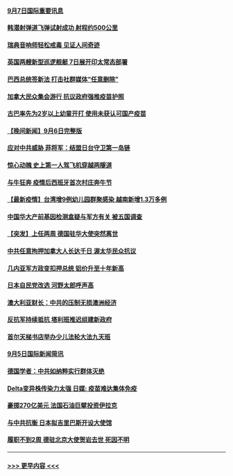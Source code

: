 #### [9月7日国际重要讯息](../pages/prog202/a103209950.md?t=09071901) 
#### [韩潜射弹道飞弹试射成功 射程约500公里](../pages/prog202/a103209897.md?t=09071901) 
#### [瑞典音响师轻松戒毒 见证人间奇迹](../pages/prog202/a103209905.md?t=09071901) 
#### [英国两艘新型巡逻舰艇 7日展开印太常态部署](../pages/prog202/a103209823.md?t=09071901) 
#### [巴西总统签新法 打击社群媒体“任意删除”](../pages/prog202/a103209815.md?t=09071901) 
#### [加拿大民众集会游行 抗议政府强推疫苗护照](../pages/prog202/a103209555.md?t=09071901) 
#### [古巴率先为2岁以上幼童开打 使用未获认可国产疫苗](../pages/prog202/a103209729.md?t=09071901) 
#### [【晚间新闻】9月6日完整版](../pages/prog202/a103209583.md?t=09071901) 
#### [应对中共威胁 菲将军：结盟日台守卫第一岛链](../pages/prog202/a103209538.md?t=09071901) 
#### [惊心动魄 史上第一人驾飞机穿越两隧道](../pages/prog202/a103209438.md?t=09071901) 
#### [与牛狂奔 疫情后西班牙首次村庄奔牛节](../pages/prog202/a103209436.md?t=09071901) 
#### [【最新疫情】台湾增9例幼儿园群聚感染 越南新增1.3万多例](../pages/prog202/a103209416.md?t=09071901) 
#### [中国华大产前基因检测盒疑与军方有关 被五国调查](../pages/prog202/a103209324.md?t=09071901) 
#### [【突发】上任两周 德国驻华大使突然离世](../pages/prog202/a103209311.md?t=09071901) 
#### [中共任意拘押加拿大人长达千日 渥太华民众抗议](../pages/prog202/a103209290.md?t=09071901) 
#### [几内亚军方政变扣押总统 铝价升至十年新高](../pages/prog202/a103209240.md?t=09071901) 
#### [日本自民党改选 河野太郎呼声高](../pages/prog202/a103209238.md?t=09071901) 
#### [澳大利亚财长：中共的压制无损澳洲经济](../pages/prog202/a103209152.md?t=09071901) 
#### [反抗军持续抵抗 塔利班推迟组建新政府](../pages/prog202/a103209170.md?t=09071901) 
#### [首尔天梯书店举办少儿法轮大法九天班](../pages/prog202/a103209116.md?t=09071901) 
#### [9月5日国际新闻简讯](../pages/prog202/a103209039.md?t=09071901) 
#### [德国学者：中共如纳粹实行群体灭绝](../pages/prog202/a103209091.md?t=09071901) 
#### [Delta变异株传染力太强 日媒: 疫苗难达集体免疫](../pages/prog202/a103209025.md?t=09071901) 
#### [豪掷270亿美元 法国石油巨擘投资伊拉克](../pages/prog202/a103208975.md?t=09071901) 
#### [与中共抗衡 日本拟吉里巴斯开设大使馆](../pages/prog202/a103208970.md?t=09071901) 
#### [履职不到2周 德驻北京大使贺岩去世 死因不明](../pages/prog202/a103208958.md?t=09071901) 

----
#### [ >>> 更早内容 <<< ](../indexes/prog202-earlier.md)
